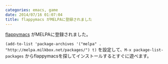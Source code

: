 ```yaml
---
categories: emacs, game
date: 2014/07/16 01:07:04
title: flappymacs がMELPAに登録されました
---
```


[flappymacs](http://mojavy.com/blog/2014/07/10/flappy-bird-for-emacs-flappymacs/ ) がMELPAに登録されました。

`(add-to-list 'package-archives '("melpa" . "http://melpa.milkbox.net/packages/") t)` を設定して、`M-x package-list-packages` からflappymacsを探してインストールするとすぐに遊べます。

